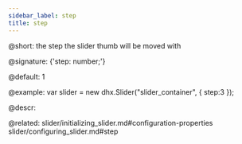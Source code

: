 ```yaml
---
sidebar_label: step
title: step
---          
```


@short: the step the slider thumb will be moved with

@signature: {'step: number;'}

@default: 1

@example:
var slider = new dhx.Slider("slider_container", { 
    step:3
});



@descr: 

@related: slider/initializing_slider.md#configuration-properties
slider/configuring_slider.md#step
